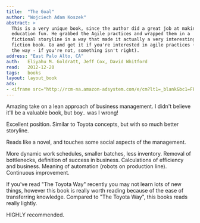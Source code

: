 ```yaml
---
title:	"The Goal"
author: "Wojciech Adam Koszek"
abstract: >
  This is a very unique book, since the author did a great job at making
  education fun. He grabbed the Agile practices and wrapped them in a
  fictional storyline in a way that made it actually a very interesting
  fiction book. Go and get it if you're interested in agile practices (by
  the way - if you're not, something isn't right).
address: "East Palo Alto, CA"
auth:	Eliyahu M. Goldratt, Jeff Cox, David Whitford
read:	2012-12-20
tags:	books
layout: layout_book
ads:
- <iframe src="http://rcm-na.amazon-adsystem.com/e/cm?lt1=_blank&bc1=FFFFFF&IS2=1&npa=1&bg1=FFFFFF&fc1=000000&lc1=FF0000&t=wkoszek-20&o=1&p=8&l=as4&m=amazon&f=ifr&ref=ss_til&asins=0884271951" style="width:120px;height:240px;" scrolling="no" marginwidth="0" marginheight="0" frameborder="0"></iframe>
---
```


Amazing take on a lean approach of business management. I didn't believe
it'll be a valuable book, but boy.. was I wrong!

Excellent position. Similar to Toyota concepts, but with so much better
storyline.

Reads like a novel, and touches some social aspects of the management.

More dynamic work schedules, smaller batches, less inventory. Removal of
bottlenecks, definition of success in business. Calculations of efficiency
and business. Meaning of automation (robots on production line). Continuous
improvement.

If you've read "The Toyota Way" recently you may not learn lots of new
things, however this book is really worth reading because of the ease of
transferring knowledge. Compared to "The Toyota Way", this books reads
really lightly.

HIGHLY recommended.
